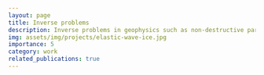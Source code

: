 ```yaml
---
layout: page
title: Inverse problems
description: Inverse problems in geophysics such as non-destructive parameter estimation, estimating model boundary conditions, etc.
img: assets/img/projects/elastic-wave-ice.jpg
importance: 5
category: work
related_publications: true
---
```


